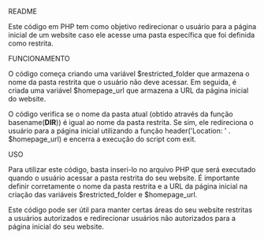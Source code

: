 README

Este código em PHP tem como objetivo redirecionar o usuário para a página inicial de um website caso ele acesse uma pasta específica que foi definida como restrita.


FUNCIONAMENTO

O código começa criando uma variável $restricted_folder que armazena o nome da pasta restrita que o usuário não deve acessar. Em seguida, é criada uma variável $homepage_url que armazena a URL da página inicial do website.

O código verifica se o nome da pasta atual (obtido através da função basename(__DIR__)) é igual ao nome da pasta restrita. Se sim, ele redireciona o usuário para a página inicial utilizando a função header('Location: ' . $homepage_url) e encerra a execução do script com exit.


USO

Para utilizar este código, basta inseri-lo no arquivo PHP que será executado quando o usuário acessar a pasta restrita do seu website. É importante definir corretamente o nome da pasta restrita e a URL da página inicial na criação das variáveis $restricted_folder e $homepage_url.

Este código pode ser útil para manter certas áreas do seu website restritas a usuários autorizados e redirecionar usuários não autorizados para a página inicial do seu website.
